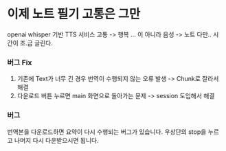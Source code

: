 # 이제 노트 필기 고통은 그만
openai whisper 기반 TTS 서비스
고통 -> 행복 ... 이 아니라 음성 -> 노트
다만.. 시간이 조.금 글린다.

### 버그 Fix
1. 기존에 Text가 너무 긴 경우 번역이 수행되지 않는 오류 발생
    -> Chunk로 잘라서 해결
2. 다운로드 버튼 누르면 main 화면으로 돌아가는 문제
    -> session 도입해서 해결

### 버그
번역본을 다운로드하면 요약이 다시 수행되는 버그가 있습니다.
우상단의 stop을 누르고 나머지 다시 다운받으시면 됩니다.
